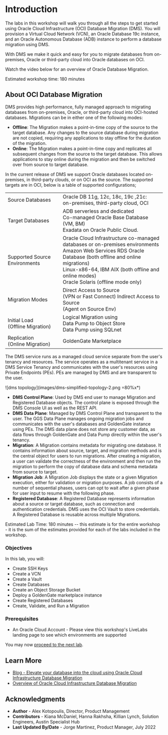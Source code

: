 # Introduction

The labs in this workshop will walk you through all the steps to get started using Oracle Cloud Infrastructure (OCI) Database Migration (DMS). You will provision a Virtual Cloud Network (VCN), an Oracle Database 19c instance, and an Oracle Autonomous Database (ADB) instance to perform a database migration using DMS.

With DMS we make it quick and easy for you to migrate databases from on-premises, Oracle or third-party cloud into Oracle databases on OCI.

Watch the video below for an overview of Oracle Database Migration.

[](youtube:1qHjaRFlPUo)

Estimated workshop time: 180 minutes

## About OCI Database Migration

DMS provides high performance, fully managed approach to migrating databases from on-premises, Oracle, or third-party cloud into OCI-hosted databases. Migrations can be in either one of the following modes:

* **Offline**: The Migration makes a point-in-time copy of the source to the target database. Any changes to the source database during migration are not copied, requiring any applications to stay offline for the duration of the migration.
* **Online**: The Migration makes a point-in-time copy and replicates all subsequent changes from the source to the target database. This allows applications to stay online during the migration and then be switched over from source to target database.

In the current release of DMS we support Oracle databases located on-premises, in third-party clouds, or on OCI as the source. The supported targets are in OCI, below is a table of supported configurations;

|                  |  |     
|--------------------------|-------------------------|
| Source Databases | Oracle DB 11g, 12c, 18c, 19c ,21c: <br>on-premises, third-party cloud, OCI  |   
| Target Databases | ADB serverless and dedicated <br> Co-managed Oracle Base Database (VM, BM)<br> Exadata on Oracle Public Cloud. |  
| Supported Source Environments| Oracle Cloud Infrastructure co-managed databases or on-premises environments<br>Amazon Web Services RDS Oracle Database (both offline and online migrations)<br>Linux-x86-64, IBM AIX (both offline and online modes)<br>Oracle Solaris (offline mode only)|
| Migration Modes  | Direct Access to Source <br>(VPN or Fast Connect) Indirect Access to Source <br>(Agent on Source Env) |                        |  
| Initial Load <br> (Offline Migration) | Logical Migration using <br>Data Pump to Object Store <br>Data Pump using SQLnet |  |
| Replication <br> (Online Migration) | GoldenGate Marketplace |

The DMS service runs as a managed cloud service separate from the user's tenancy and resources. The service operates as a multitenant service in a DMS Service Tenancy and communicates with the user's resources using Private Endpoints (PEs). PEs are managed by DMS and are transparent to the user.

![dms topology](images/dms-simplified-topology-2.png =80%x*)

* **DMS Control Plane**: Used by DMS end user to manage Migration and Registered Database objects. The control plane is exposed through the DMS Console UI as well as the REST API.
* **DMS Data Plane**: Managed by DMS Control Plane and transparent to the user. The GGS Data Plane manages ongoing migration jobs and communicates with the user's databases and GoldenGate instance using PEs. The DMS data plane does not store any customer data, as data flows through GoldenGate and Data Pump directly within the user's tenancy.
* **Migration**: A Migration contains metadata for migrating one database. It contains information about source, target, and migration methods and is the central object for users to run migrations. After creating a migration, a user can validate the correctness of the environment and then run the migration to perform the copy of database data and schema metadata from source to target.
* **Migration Job**: A Migration Job displays the state or a given Migration execution, either for validation or migration purposes. A job consists of a number of sequential phases, users can opt to wait after a given phase for user input to resume with the following phase.
* **Registered Database**: A Registered Database represents information about a source or target database, such as connection and authentication credentials. DMS uses the OCI Vault to store credentials. A Registered Database is reusable across multiple Migrations.

Estimated Lab Time: 180 minutes -- this estimate is for the entire workshop - it is the sum of the estimates provided for each of the labs included in the workshop.


### Objectives

In this lab, you will:
* Create SSH Keys
* Create a VCN
* Create a Vault
* Create Databases
* Create an Object Storage Bucket
* Deploy a GoldenGate marketplace instance
* Create Registered Databases
* Create, Validate, and Run a Migration

### Prerequisites

* An Oracle Cloud Account - Please view this workshop's LiveLabs landing page to see which environments are supported

You may now [proceed to the next lab](#next).

## Learn More

* [Blog - Elevate your database into the cloud using Oracle Cloud Infrastructure Database Migration](https://blogs.oracle.com/dataintegration/elevate-your-database-into-the-cloud-using-oracle-cloud-infrastructure-database-migration)
* [Overview of Oracle Cloud Infrastructure Database Migration](https://docs.oracle.com/en-us/iaas/database-migration/doc/overview-oracle-cloud-infrastructure-database-migration.html)

## Acknowledgments

* **Author** - Alex Kotopoulis, Director, Product Management
* **Contributors** -  Kiana McDaniel, Hanna Rakhsha, Killian Lynch, Solution Engineers, Austin Specialist Hub
* **Last Updated By/Date** - Jorge Martinez, Product Manager, July 2022
